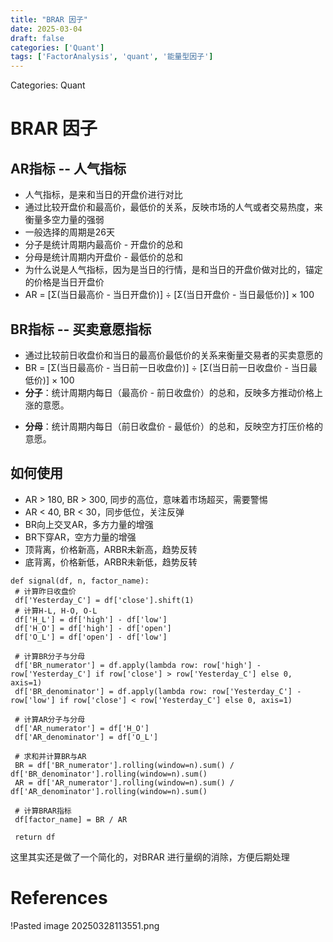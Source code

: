 ```yaml
---
title: "BRAR 因子"
date: 2025-03-04
draft: false
categories: ['Quant']
tags: ['FactorAnalysis', 'quant', '能量型因子']
---
```


Categories: Quant
# BRAR 因子
## AR指标 -- 人气指标
+ 人气指标，是来和当日的开盘价进行对比
+ 通过比较开盘价和最高价，最低价的关系，反映市场的人气或者交易热度，来衡量多空力量的强弱
+ 一般选择的周期是26天
+ 分子是统计周期内最高价 - 开盘价的总和
+ 分母是统计周期内开盘价 - 最低价的总和
+ 为什么说是人气指标，因为是当日的行情，是和当日的开盘价做对比的，锚定的价格是当日开盘价
+ AR = [Σ(当日最高价 - 当日开盘价)] ÷ [Σ(当日开盘价 - 当日最低价)] × 100

## BR指标 -- 买卖意愿指标
+ 通过比较前日收盘价和当日的最高价最低价的关系来衡量交易者的买卖意愿的
+ BR = [Σ(当日最高价 - 当日前一日收盘价)] ÷ [Σ(当日前一日收盘价 - 当日最低价)] × 100
+ **分子**：统计周期内每日（最高价 - 前日收盘价）的总和，反映多方推动价格上涨的意愿。
- **分母**：统计周期内每日（前日收盘价 - 最低价）的总和，反映空方打压价格的意愿。

## 如何使用
+ AR > 180, BR > 300, 同步的高位，意味着市场超买，需要警惕
+ AR < 40, BR < 30，同步低位，关注反弹
+ BR向上交叉AR，多方力量的增强
+ BR下穿AR，空方力量的增强
+ 顶背离，价格新高，ARBR未新高，趋势反转
+ 底背离，价格新低，ARBR未新低，趋势反转

```
def signal(df, n, factor_name):
 # 计算昨日收盘价
 df['Yesterday_C'] = df['close'].shift(1)
 # 计算H-L, H-O, O-L
 df['H_L'] = df['high'] - df['low']
 df['H_O'] = df['high'] - df['open']
 df['O_L'] = df['open'] - df['low']

 # 计算BR分子与分母
 df['BR_numerator'] = df.apply(lambda row: row['high'] - row['Yesterday_C'] if row['close'] > row['Yesterday_C'] else 0, axis=1)
 df['BR_denominator'] = df.apply(lambda row: row['Yesterday_C'] - row['low'] if row['close'] < row['Yesterday_C'] else 0, axis=1)

 # 计算AR分子与分母
 df['AR_numerator'] = df['H_O']
 df['AR_denominator'] = df['O_L']

 # 求和并计算BR与AR
 BR = df['BR_numerator'].rolling(window=n).sum() / df['BR_denominator'].rolling(window=n).sum()
 AR = df['AR_numerator'].rolling(window=n).sum() / df['AR_denominator'].rolling(window=n).sum()

 # 计算BRAR指标
 df[factor_name] = BR / AR

 return df
```

这里其实还是做了一个简化的，对BRAR 进行量纲的消除，方便后期处理
# References

!Pasted image 20250328113551.png